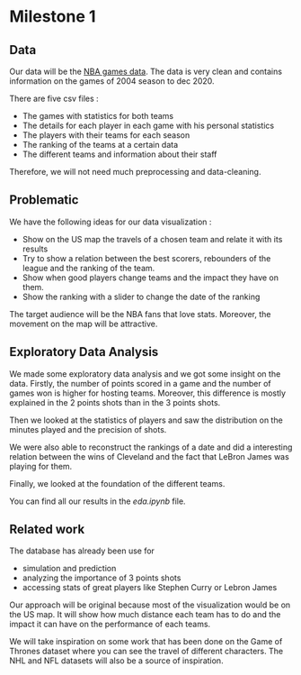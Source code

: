 # Milestone 1

## Data
Our data will be the [NBA games data](https://www.kaggle.com/datasets/nathanlauga/nba-games?select=ranking.csv). The data is very clean and contains information on the games of 2004 season to dec 2020.

There are five csv files :
- The games with statistics for both teams
- The details for each player in each game with his personal statistics
- The players with their teams for each season
- The ranking of the teams at a certain data
- The different teams and information about their staff

Therefore, we will not need much preprocessing and data-cleaning.

## Problematic
We have the following ideas for our data visualization :
- Show on the US map the travels of a chosen team and relate it with its results
- Try to show a relation between the best scorers, rebounders of the league and the ranking of the team.
- Show when good players change teams and the impact they have on them.
- Show the ranking with a slider to change the date of the ranking

The target audience will be the NBA fans that love stats. Moreover, the movement on the map will be attractive.


## Exploratory Data Analysis
We made some exploratory data analysis and we got some insight on the data. Firstly, the number of points scored in a game and the number of games won is higher for hosting teams. Moreover, this difference is mostly explained in the 2 points shots than in the 3 points shots.

Then we looked at the statistics of players and saw the distribution on the minutes played and the precision of shots.

We were also able to reconstruct the rankings of a date and did a interesting relation between the wins of Cleveland and the fact that LeBron James was playing for them.

Finally, we looked at the foundation of the different teams.

You can find all our results in the _eda.ipynb_ file.

## Related work
The database has already been use for
- simulation and prediction
- analyzing the importance of 3 points shots
- accessing stats of great players like Stephen Curry or Lebron James

Our approach will be original because most of the visualization would be on the US map. It will show how much distance each team has to do and the impact it can have on the performance of each teams.

We will take inspiration on some work that has been done on the Game of Thrones dataset where you can see the travel of different characters. The NHL and NFL datasets will also be a source of inspiration.
